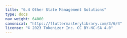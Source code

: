 ```yaml
---
title: "6.4 Other State Management Solutions"
type: docs
nav_weight: 64000
canonical: "https://fluttermasterylibrary.com/3/6/4"
license: "© 2023 Tokenizer Inc. CC BY-NC-SA 4.0"
---
```

